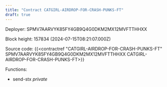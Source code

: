 ```yaml
---
title: "Contract CATGIRL-AIRDROP-FOR-CRASH-PUNKS-FT"
draft: true
---
```

Deployer: SPMV7AARVYK85FY4GB9Q4G0DKM2MX12MVFTTHHXX


 



Block height: 157834 (2024-07-15T08:21:07.000Z)

Source code: {{<contractref "CATGIRL-AIRDROP-FOR-CRASH-PUNKS-FT" SPMV7AARVYK85FY4GB9Q4G0DKM2MX12MVFTTHHXX CATGIRL-AIRDROP-FOR-CRASH-PUNKS-FT>}}

Functions:

* send-stx _private_
